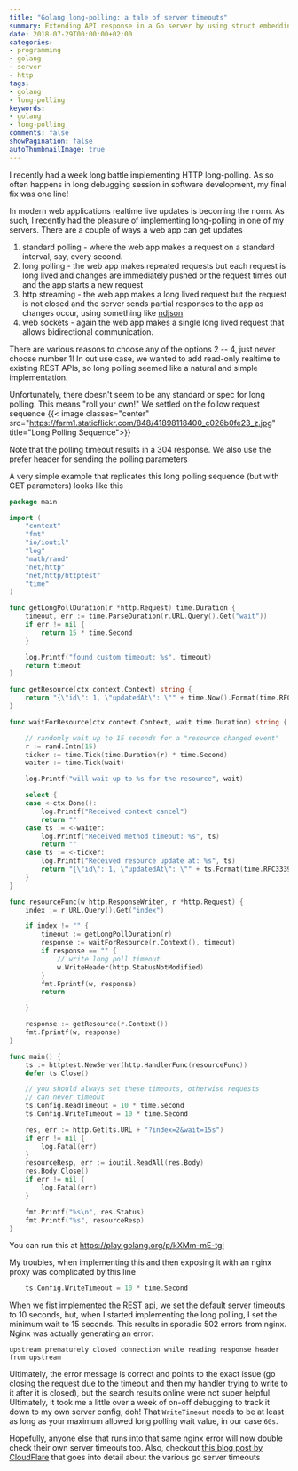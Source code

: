```yaml
---
title: "Golang long-polling: a tale of server timeouts"
summary: Extending API response in a Go server by using struct embedding
date: 2018-07-29T00:00:00+02:00
categories:
- programming
- golang
- server
- http
tags:
- golang
- long-polling
keywords:
- golang
- long-polling
comments: false
showPagination: false
autoThumbnailImage: true
---
```


I recently had a week long battle implementing HTTP long-polling. As so often
happens in long debugging session in software development, my final fix was
one line!

<!--more-->

In modern web applications realtime live updates is becoming the norm. As such, I
recently had the pleasure of implementing long-polling in one of my servers.
There are a couple of ways a web app can get updates

1.  standard polling - where the web app makes a request on a standard interval,
    say, every second.
2.  long polling - the web app makes repeated requests but each request is long
    lived and changes are immediately pushed or the request times out and the app
    starts a new request
3.  http streaming - the web app makes a long lived request but the request is
    not closed and the server sends partial responses to the app as changes
    occur, using something like [ndjson](http://ndjson.org/).
4.  web sockets - again the web app makes a single long lived request that
    allows bidirectional communication.

There are various reasons to choose any of the options 2 -- 4, just never
choose number 1! In out use case, we wanted to add read-only realtime to existing REST
APIs, so long polling seemed like a natural and simple implementation.

Unfortunately, there doesn't seem to be any standard or spec for long polling. This means "roll your own!"
We settled on the follow request sequence
{{< image
 classes="center"
 src="https://farm1.staticflickr.com/848/41898118400_c026b0fe23_z.jpg"
 title="Long Polling Sequence">}}

Note that the polling timeout results in a 304 response. We also use the prefer header for sending
the polling parameters

A very simple example that replicates this long polling sequence (but with GET parameters) looks like
this

```go
package main

import (
	"context"
	"fmt"
	"io/ioutil"
	"log"
	"math/rand"
	"net/http"
	"net/http/httptest"
	"time"
)

func getLongPollDuration(r *http.Request) time.Duration {
	timeout, err := time.ParseDuration(r.URL.Query().Get("wait"))
	if err != nil {
		return 15 * time.Second
	}

	log.Printf("found custom timeout: %s", timeout)
	return timeout
}

func getResource(ctx context.Context) string {
	return "{\"id\": 1, \"updatedAt\": \"" + time.Now().Format(time.RFC3339) + "\"}"
}

func waitForResource(ctx context.Context, wait time.Duration) string {

	// randomly wait up to 15 seconds for a "resource changed event"
	r := rand.Intn(15)
	ticker := time.Tick(time.Duration(r) * time.Second)
	waiter := time.Tick(wait)

	log.Printf("will wait up to %s for the resource", wait)

	select {
	case <-ctx.Done():
		log.Printf("Received context cancel")
		return ""
	case ts := <-waiter:
		log.Printf("Received method timeout: %s", ts)
		return ""
	case ts := <-ticker:
		log.Printf("Received resource update at: %s", ts)
		return "{\"id\": 1, \"updatedAt\": \"" + ts.Format(time.RFC3339) + "\"}"
	}
}

func resourceFunc(w http.ResponseWriter, r *http.Request) {
	index := r.URL.Query().Get("index")

	if index != "" {
		timeout := getLongPollDuration(r)
		response := waitForResource(r.Context(), timeout)
		if response == "" {
			// write long poll timeout
			w.WriteHeader(http.StatusNotModified)
		}
		fmt.Fprintf(w, response)
		return

	}

	response := getResource(r.Context())
	fmt.Fprintf(w, response)
}

func main() {
	ts := httptest.NewServer(http.HandlerFunc(resourceFunc))
	defer ts.Close()

	// you should always set these timeouts, otherwise requests
	// can never timeout
	ts.Config.ReadTimeout = 10 * time.Second
	ts.Config.WriteTimeout = 10 * time.Second

	res, err := http.Get(ts.URL + "?index=2&wait=15s")
	if err != nil {
		log.Fatal(err)
	}
	resourceResp, err := ioutil.ReadAll(res.Body)
	res.Body.Close()
	if err != nil {
		log.Fatal(err)
	}

	fmt.Printf("%s\n", res.Status)
	fmt.Printf("%s", resourceResp)
}
```

You can run this at https://play.golang.org/p/kXMm-mE-tgl

My troubles, when implementing this and then exposing it with an nginx proxy
was complicated by this line

```go
	ts.Config.WriteTimeout = 10 * time.Second
```

When we fist implemented the REST api, we set the default server timeouts to
10 seconds, but, when I started implementing the long polling, I set the
minimum wait to 15 seconds. This results in sporadic 502 errors from nginx.
Nginx was actually generating an error:

```
upstream prematurely closed connection while reading response header from upstream
```

Ultimately, the error message is correct and points to the exact issue (go
closing the request due to the timeout and then my handler trying to write to
it after it is closed), but the search results online were not super helpful.
Ultimately, it took me a little over a week of on-off debugging to track it
down to my own server config, doh! That `WriteTimeout` needs to be at least as
long as your maximum allowed long polling wait value, in our case `60s`.

Hopefully, anyone else that runs into that same nginx error will now double
check their own server timeouts too. Also, checkout [this blog post by CloudFlare](https://blog.cloudflare.com/the-complete-guide-to-golang-net-http-timeouts/)
that goes into detail about the various go server timeouts
